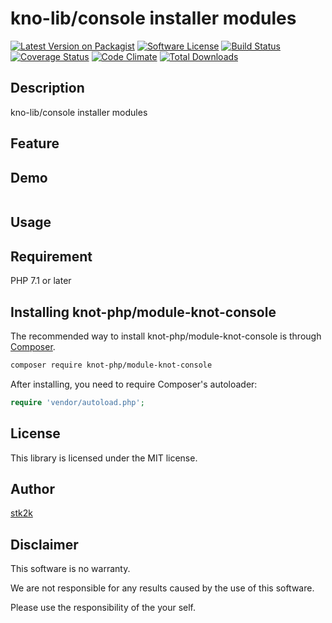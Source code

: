 kno-lib/console installer modules
=======================

[![Latest Version on Packagist](https://img.shields.io/packagist/v/knot-php/module-knot-console.svg?style=flat-square)](https://packagist.org/packages/knot-php/module-knot-console)
[![Software License](https://img.shields.io/badge/license-MIT-brightgreen.svg?style=flat-square)](LICENSE.md)
[![Build Status](https://travis-ci.org/knot-php/module-knot-console.svg?branch=master)](https://travis-ci.org/knot-php/module-knot-console)
[![Coverage Status](https://coveralls.io/repos/github/knot-php/module-knot-console/badge.svg?branch=master)](https://coveralls.io/github/knot-php/module-knot-console?branch=master)
[![Code Climate](https://codeclimate.com/github/knot-php/module-knot-console/badges/gpa.svg)](https://codeclimate.com/github/knot-php/module-knot-console)
[![Total Downloads](https://img.shields.io/packagist/dt/knot-php/module-knot-console.svg?style=flat-square)](https://packagist.org/packages/knot-php/module-knot-console)

## Description

kno-lib/console installer modules


## Feature

## Demo

```php

```

## Usage

## Requirement

PHP 7.1 or later

## Installing knot-php/module-knot-console

The recommended way to install knot-php/module-knot-console is through
[Composer](http://getcomposer.org).

```bash
composer require knot-php/module-knot-console
```

After installing, you need to require Composer's autoloader:

```php
require 'vendor/autoload.php';
```

## License
This library is licensed under the MIT license.

## Author

[stk2k](https://github.com/stk2k)

## Disclaimer

This software is no warranty.

We are not responsible for any results caused by the use of this software.

Please use the responsibility of the your self.


